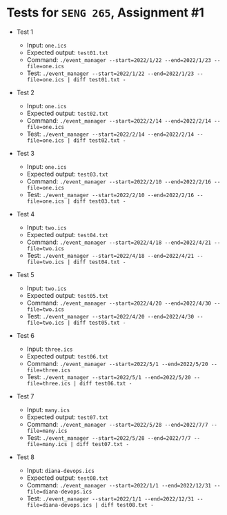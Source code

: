 # Tests for `SENG 265`, Assignment #1

* Test 1
    * Input: `one.ics`
    * Expected output: `test01.txt`
    * Command: `./event_manager --start=2022/1/22 --end=2022/1/23 --file=one.ics`
    * Test: `./event_manager --start=2022/1/22 --end=2022/1/23 --file=one.ics | diff test01.txt -`

* Test 2
    * Input: `one.ics`
    * Expected output: `test02.txt`
    * Command: `./event_manager --start=2022/2/14 --end=2022/2/14 --file=one.ics`
    * Test: `./event_manager --start=2022/2/14 --end=2022/2/14 --file=one.ics | diff test02.txt -`

* Test 3
    * Input: `one.ics`
    * Expected output: `test03.txt`
    * Command: `./event_manager --start=2022/2/10 --end=2022/2/16 --file=one.ics`
    * Test: `./event_manager --start=2022/2/10 --end=2022/2/16 --file=one.ics | diff test03.txt -`

* Test 4
    * Input: `two.ics`
    * Expected output: `test04.txt`
    * Command: `./event_manager --start=2022/4/18 --end=2022/4/21 --file=two.ics`
    * Test: `./event_manager --start=2022/4/18 --end=2022/4/21 --file=two.ics | diff test04.txt -`

* Test 5
    * Input: `two.ics`
    * Expected output: `test05.txt`
    * Command: `./event_manager --start=2022/4/20 --end=2022/4/30 --file=two.ics`
    * Test: `./event_manager --start=2022/4/20 --end=2022/4/30 --file=two.ics | diff test05.txt -`

* Test 6
    * Input: `three.ics`
    * Expected output: `test06.txt`
    * Command: `./event_manager --start=2022/5/1 --end=2022/5/20 --file=three.ics`
    * Test: `./event_manager --start=2022/5/1 --end=2022/5/20 --file=three.ics | diff test06.txt -`

* Test 7
    * Input: `many.ics`
    * Expected output: `test07.txt`
    * Command: `./event_manager --start=2022/5/28 --end=2022/7/7 --file=many.ics`
    * Test: `./event_manager --start=2022/5/28 --end=2022/7/7 --file=many.ics | diff test07.txt -`

* Test 8
    * Input: `diana-devops.ics`
    * Expected output: `test08.txt`
    * Command: `./event_manager --start=2022/1/1 --end=2022/12/31 --file=diana-devops.ics`
    * Test: `./event_manager --start=2022/1/1 --end=2022/12/31 --file=diana-devops.ics | diff test08.txt -`

